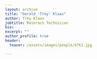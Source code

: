 ```yaml
---
layout: archive
title: "Gerald 'Trey' Klaas"
author: Trey Klaas
jobtitle: Reserach Technician
bio:
excerpt: ""
author_profile: true
header:
  teaser: /assets/images/people/GTK1.jpg

---
```

